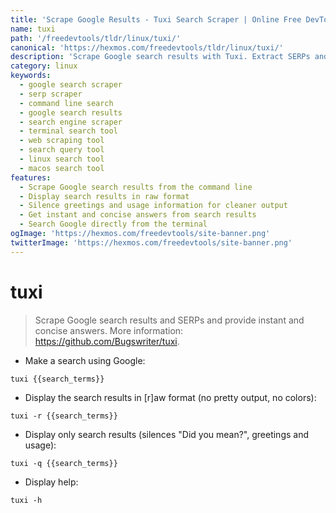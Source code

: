 ```yaml
---
title: 'Scrape Google Results - Tuxi Search Scraper | Online Free DevTools by Hexmos'
name: tuxi
path: '/freedevtools/tldr/linux/tuxi/'
canonical: 'https://hexmos.com/freedevtools/tldr/linux/tuxi/'
description: 'Scrape Google search results with Tuxi. Extract SERPs and get instant, concise answers using command-line. Free online tool, no registration required.'
category: linux
keywords:
  - google search scraper
  - serp scraper
  - command line search
  - google search results
  - search engine scraper
  - terminal search tool
  - web scraping tool
  - search query tool
  - linux search tool
  - macos search tool
features:
  - Scrape Google search results from the command line
  - Display search results in raw format
  - Silence greetings and usage information for cleaner output
  - Get instant and concise answers from search results
  - Search Google directly from the terminal
ogImage: 'https://hexmos.com/freedevtools/site-banner.png'
twitterImage: 'https://hexmos.com/freedevtools/site-banner.png'
---
```


# tuxi

> Scrape Google search results and SERPs and provide instant and concise answers.
> More information: <https://github.com/Bugswriter/tuxi>.

- Make a search using Google:

`tuxi {{search_terms}}`

- Display the search results in [r]aw format (no pretty output, no colors):

`tuxi -r {{search_terms}}`

- Display only search results (silences "Did you mean?", greetings and usage):

`tuxi -q {{search_terms}}`

- Display help:

`tuxi -h`
